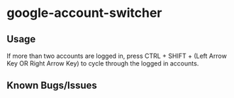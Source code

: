 # google-account-switcher

## Usage

If more than two accounts are logged in, press CTRL + SHIFT + (Left Arrow Key OR Right Arrow Key) to cycle through the logged in accounts.

## Known Bugs/Issues

